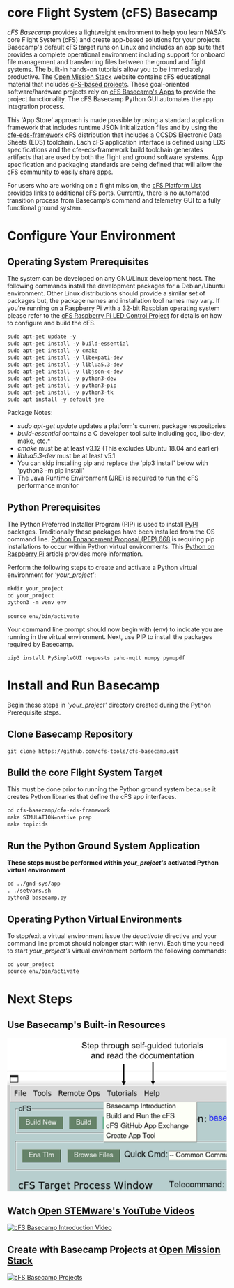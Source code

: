 # core Flight System (cFS) Basecamp
*cFS Basecamp* provides a lightweight environment to help you learn NASA’s core Flight System (cFS) and create app-based solutions for your projects. Basecamp's default cFS target runs on Linux and includes an app suite that provides a complete operational environment including support for onboard file management and transferring files between the ground and flight systems. The built-in hands-on tutorials allow you to be immediately productive. The [Open Mission Stack](https://openmissionstack.com/) website contains cFS educational material that includes [cFS-based projects](https://openmissionstack.com/projects). These goal-oriented software/hardware projects rely on [cFS Basecamp's Apps](https://github.com/orgs/cfs-apps/repositories) to provide the project functionality.  The cFS Basecamp Python GUI automates the app integration process.

This 'App Store' approach is made possible by using a standard application framework that includes runtime JSON initialization files and by using the [cfe-eds-framework](https://github.com/jphickey/cfe-eds-framework) cFS distribution that includes a CCSDS Electronic Data Sheets (EDS) toolchain. Each cFS application interface is defined using EDS specifications and the cfe-eds-framework build toolchain generates artifacts that are used by both the flight and ground software systems. App specification and packaging standards are being defined that will allow the cFS community to easily share apps. 

For users who are working on a flight mission, the [cFS Platform List](https://github.com/cfs-tools/cfs-platform-list) provides links to additional cFS ports. Currently, there is no automated transition process from Basecamp’s command and telemetry GUI to a fully functional ground system.

# Configure Your Environment

## Operating System Prerequisites
The system can be developed on any GNU/Linux development host. The following commands install the development packages for
a Debian/Ubuntu environment. Other Linux distributions should provide a similar set of packages but, the package names and
installation tool names may vary. If you're running on a Raspberry Pi with a 32-bit Raspbian operating system please refer to
the [cFS Raspberry Pi LED Control Project](https://openmissionstack.com/projects_read/gpio_demo) for details on how to configure and build the cFS. 

    sudo apt-get update -y 
    sudo apt-get install -y build-essential
    sudo apt-get install -y cmake
    sudo apt-get install -y libexpat1-dev
    sudo apt-get install -y liblua5.3-dev
    sudo apt-get install -y libjson-c-dev
    sudo apt-get install -y python3-dev
    sudo apt-get install -y python3-pip
    sudo apt-get install -y python3-tk
    sudo apt install -y default-jre
   
Package Notes:
- *sudo apt-get update* updates a platform's current package respositories
- *build-essential* contains a C developer tool suite including gcc, libc-dev, make, etc.* 
- *cmake* must be at least v3.12 (This excludes Ubuntu 18.04 and earlier)
- *liblua5.3-dev* must be at least v5.1
- You can skip installing pip and replace the 'pip3 install' below with 'python3 -m pip install'
- The Java Runtime Environment (JRE) is required to run the cFS performance monitor

## Python Prerequisites
The Python Preferred Installer Program (PIP) is used to install [PyPI](https://pypi.org/) packages. Traditionally these packages have been installed from the OS command line. [Python Enhancement Proposal (PEP) 668](https://peps.python.org/pep-0668/) is requiring pip installations to occur within Python virtual environments. This [Python on Raspberry Pi](https://www.raspberrypi.com/documentation/computers/os.html#python-on-raspberry-pi) article provides more information. 

Perform the following steps to create and activate a Python virtual environment for *'your_project'*:

    mkdir your_project
    cd your_project
    python3 -m venv env

    source env/bin/activate
    
Your command line prompt should now begin with (env) to indicate you are running in the virtual environment. Next, use PIP to install the packages required by Basecamp.

    pip3 install PySimpleGUI requests paho-mqtt numpy pymupdf


# Install and Run Basecamp
Begin these steps in *'your_project'* directory created during the Python Prerequisite steps.

## Clone Basecamp Repository
    git clone https://github.com/cfs-tools/cfs-basecamp.git
    
## Build the core Flight System Target
This must be done prior to running the Python ground system because it creates Python libraries that define the cFS app interfaces.

    cd cfs-basecamp/cfe-eds-framework
    make SIMULATION=native prep
    make topicids

## Run the Python Ground System Application 
**These steps must be performed within *your_project's* activated Python virtual environment**

    cd ../gnd-sys/app
    . ./setvars.sh
    python3 basecamp.py

## Operating Python Virtual Environments  
To stop/exit a virtual environment issue the *deactivate* directive and your command line prompt should nolonger start with (env). Each time you need to start *your_project's* virtual environment perform the following commands:

    cd your_project
    source env/bin/activate

# Next Steps

## Use Basecamp's Built-in Resources
![](https://github.com/cfs-tools/cfs-basecamp/blob/main/docs/images/next-steps.png)

## Watch [Open STEMware's YouTube Videos](https://www.youtube.com/@OpenSTEMware?)
[![cFS Basecamp Introduction Video](http://img.youtube.com/vi/jwV3_9W8dcY/0.jpg)](https://www.youtube.com/watch?v=jwV3_9W8dcY)

## Create with Basecamp Projects at [Open Mission Stack](https://openmissionstack.com/)
[![cFS Basecamp Projects](https://github.com/cfs-tools/cfs-basecamp/blob/main/docs/images/OpenMissionStack.png)](https://openmissionstack.com/projects)
